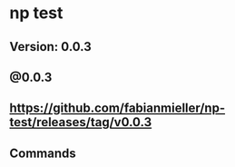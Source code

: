 # np test

## Version: 0.0.3

## @0.0.3

## https://github.com/fabianmieller/np-test/releases/tag/v0.0.3

## Commands
